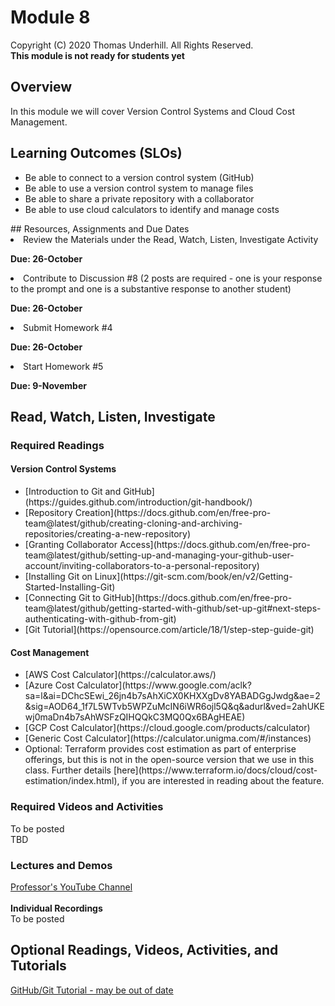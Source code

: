 # Module 8
Copyright (C) 2020 Thomas Underhill.  All Rights Reserved.
<br>
****This module is not ready for students yet****

## Overview
In this module we will cover Version Control Systems and Cloud Cost Management.

## Learning Outcomes (SLOs)
<ul>
  <li>Be able to connect to a version control system (GitHub)
  <li>Be able to use a version control system to manage files
  <li>Be able to share a private repository with a collaborator
  <li>Be able to use cloud calculators to identify and manage costs
</ul>
## Resources, Assignments and Due Dates
<li>Review the Materials under the Read, Watch, Listen, Investigate Activity<br>

****Due: 26-October****

<li>Contribute to Discussion #8 (2 posts are required - one is your response to the prompt and one is a substantive response to another student) <br>

****Due: 26-October**** <br>

<li>Submit Homework #4 <br>

****Due: 26-October**** <br>

<li>Start Homework #5 <br>

****Due: 9-November**** <br>


## Read, Watch, Listen, Investigate
### Required Readings
#### Version Control Systems
<ul>
<li>[Introduction to Git and GitHub](https://guides.github.com/introduction/git-handbook/)
<li>[Repository Creation](https://docs.github.com/en/free-pro-team@latest/github/creating-cloning-and-archiving-repositories/creating-a-new-repository)
<li>[Granting Collaborator Access](https://docs.github.com/en/free-pro-team@latest/github/setting-up-and-managing-your-github-user-account/inviting-collaborators-to-a-personal-repository)
<li>[Installing Git on Linux](https://git-scm.com/book/en/v2/Getting-Started-Installing-Git)
<li>[Connecting Git to GitHub](https://docs.github.com/en/free-pro-team@latest/github/getting-started-with-github/set-up-git#next-steps-authenticating-with-github-from-git)
<li>[Git Tutorial](https://opensource.com/article/18/1/step-step-guide-git)
</ul>

#### Cost Management
<ul>
<li>[AWS Cost Calculator](https://calculator.aws/)
<li>[Azure Cost Calculator](https://www.google.com/aclk?sa=l&ai=DChcSEwi_26jn4b7sAhXiCX0KHXXgDv8YABADGgJwdg&ae=2&sig=AOD64_1f7L5WTvb5WPZuMcIN6iWR6ojl5Q&q&adurl&ved=2ahUKEwj0maDn4b7sAhWSFzQIHQQkC3MQ0Qx6BAgHEAE)
<li>[GCP Cost Calculator](https://cloud.google.com/products/calculator)
<li>[Generic Cost Calculator](https://calculator.unigma.com/#/instances)
<li>Optional: Terraform provides cost estimation as part of enterprise offerings, but this is not in the open-source version that we use in this class.  Further details [here](https://www.terraform.io/docs/cloud/cost-estimation/index.html), if you are interested in reading about the feature.
</ul>

### Required Videos and Activities
To be posted<br>
TBD
### Lectures and Demos
[Professor's YouTube Channel](https://www.youtube.com/channel/UC3vqKF4jspXh8hxFLpTfsyw?view_as=subscriber)<br><br>
****Individual Recordings****<br>
To be posted

## Optional Readings, Videos, Activities, and Tutorials
[GitHub/Git Tutorial - may be out of date](https://product.hubspot.com/blog/git-and-github-tutorial-for-beginners)
